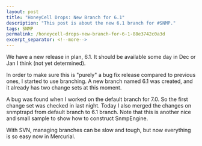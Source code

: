 ```yaml
---
layout: post
title: "HoneyCell Drops: New Branch for 6.1"
description: "This post is about the new 6.1 branch for #SNMP."
tags: SNMP
permalink: /honeycell-drops-new-branch-for-6-1-88e3742c0a3d
excerpt_separator: <!--more-->
---
```

We have a new release in plan, 6.1. It should be available some day in Dec or Jan I think (not yet determined).
<!--more-->

In order to make sure this is "purely" a bug fix release compared to previous ones, I started to use branching. A new branch named 6.1 was created, and it already has two change sets at this moment.

A bug was found when I worked on the default branch for 7.0. So the first change set was checked in last night. Today I also merged the changes on snmptrapd from default branch to 6.1 branch. Note that this is another nice and small sample to show how to construct SnmpEngine.

With SVN, managing branches can be slow and tough, but now everything is so easy now in Mercurial.
